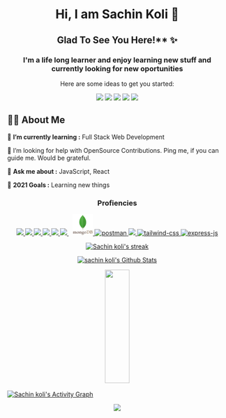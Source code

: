 <h1 align="center">Hi, I am Sachin Koli 👋 </h1>
<h2 align="center">Glad To See You Here!** ✨</h2>
<h3 align="center">I'm a life long learner and enjoy learning new stuff and currently looking for new oportunities</h3>

<p align= "center">
 Here are some ideas to get you started:
</p>
<p align= "center">
 <img src="https://img.shields.io/badge/JS-Javascript-red"/>
 <img src="https://img.shields.io/badge/React-React-blue"/>
 <img src="https://img.shields.io/badge/Node-node-green"/>
 <img src="https://img.shields.io/badge/express-Express-blueviolet"/>
 <img src="https://img.shields.io/badge/Mongodb-mongodb-brightgreen"/>
</p>

## 🙋‍♂️ About Me

🌱 **I’m currently learning :** Full Stack Web Development

🤝 I’m looking for help with OpenSource Contributions. Ping me, if you can guide me. Would be grateful.

💬 **Ask me about :** JavaScript, React 

🥅 **2021 Goals :** Learning new things 


<h3 align="center">
 Profiencies 
</h3>  

<p align="center">
    <a href="https://reactjs.org/" target="_blank"> <img src="https://img.icons8.com/color/48/000000/react-native.png"/> </a>
    <a href="https://developer.mozilla.org/en-US/docs/Web/JavaScript" target="_blank"> <img src="https://img.icons8.com/color/48/000000/javascript.png"/> </a> 
    <a href="https://www.w3.org/html/" target="_blank"> <img src="https://img.icons8.com/color/48/000000/html-5.png"/> </a> 
    <a href="https://www.w3schools.com/css/" target="_blank"> <img src="https://img.icons8.com/color/48/000000/css3.png"/> </a> 
    <a href="https://getbootstrap.com" target="_blank"> <img src="https://img.icons8.com/color/48/000000/bootstrap.png"/> </a>  
    <a style="padding-right:8px;" href="https://nodejs.org" target="_blank"> <img src="https://img.icons8.com/color/48/000000/nodejs.png"/> </a>
    <a href="https://www.mongodb.com/" target="_blank"> <img src="https://raw.githubusercontent.com/devicons/devicon/master/icons/mongodb/mongodb-original-wordmark.svg" alt="mongodb" width="48" height="48"/> </a> 
    <a href="https://postman.com" target="_blank"> <img src="https://www.vectorlogo.zone/logos/getpostman/getpostman-icon.svg" alt="postman" width="45" height="45"/> </a> 
    <a href="https://redux.js.org" target="_blank"> <img src="https://img.icons8.com/color/48/000000/redux.png"/> </a>
  <a href="https://tailwindcss.com" target="_blank"> <img src="https://www.vectorlogo.zone/logos/tailwindcss/tailwindcss-icon.svg" alt="tailwind-css" width="40" height="40"/> </a>
 <a href="https://expressjs.com/" target="_blank"> <img src="https://www.vectorlogo.zone/logos/expressjs/expressjs-ar21.svg" alt="express-js" width="40" height="40"/> </a>
</p> 

<p align="center">
    <a href="https://github.com/kosachin/github-readme-streak-stats">
        <img title="🔥 Get streak stats for your profile at git.io/streak-stats" alt="Sachin koli's streak" src="https://github-readme-streak-stats.herokuapp.com/?user=kosachin&theme=black-ice&hide_border=true&stroke=0000&background=060A0CD0"/>
    </a>
</p>

<p align="center">
    <a href="https://github.com/kosachin/github-readme-stats"><img alt="sachin koli's Github Stats" src="https://github-readme-stats.vercel.app/api?username=kosachin&show_icons=true&count_private=true&theme=react&hide_border=true&bg_color=0D1117" /></a>
</p>

<p align="center">
 <img src="https://github-readme-stats.vercel.app/api/top-langs/?username=kosachin&theme=react&hide_border=true&bg_color=0D1117" height="260px" width="33.25%"/>
</p>

<a href="https://github.com/AleemAlam/github-readme-activity-graph"><img alt="Sachin koli's Activity Graph" src="https://activity-graph.herokuapp.com/graph?username=kosachin&bg_color=0D1117&color=5BCDEC&line=5BCDEC&point=FFFFFF&hide_border=true" /></a>

<p align="center">
 <img  src="https://raw.githubusercontent.com/Trilokia/Trilokia/379277808c61ef204768a61bbc5d25bc7798ccf1/bottom_header.svg">
</p>

